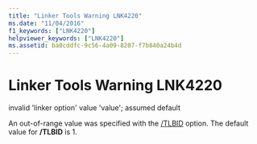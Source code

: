 ```yaml
---
title: "Linker Tools Warning LNK4220"
ms.date: "11/04/2016"
f1_keywords: ["LNK4220"]
helpviewer_keywords: ["LNK4220"]
ms.assetid: ba0cddfc-9c56-4a09-8207-f7b840a24b4d
---
```

# Linker Tools Warning LNK4220

invalid 'linker option' value 'value'; assumed default

An out-of-range value was specified with the [/TLBID](../../build/reference/tlbid-specify-resource-id-for-typelib.md) option. The default value for **/TLBID** is 1.
